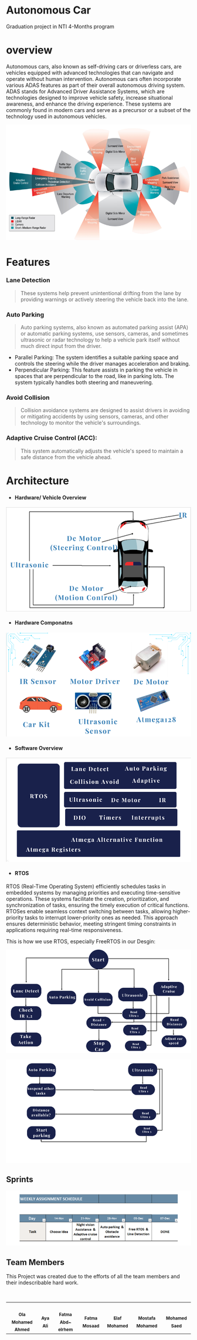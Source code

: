 # Autonomous Car
Graduation project in NTI 4-Months program 

# overview 
Autonomous cars, also known as self-driving cars or driverless cars, are vehicles equipped with advanced technologies that can navigate and operate without human intervention. Autonomous cars often incorporate various ADAS features as part of their overall autonomous driving system. ADAS stands for Advanced Driver Assistance Systems, which are technologies designed to improve vehicle safety, increase situational awareness, and enhance the driving experience. These systems are commonly found in modern cars and serve as a precursor or a subset of the technology used in autonomous vehicles.

![Autonoumouscar.png](https://github.com/Ola-Mohamed/Autonomous-Car-/blob/main/Media/Autonomous%20car.png)

# Features
 ### Lane Detection
 > These systems help prevent unintentional drifting from the lane by providing warnings or actively steering the vehicle back into the lane.

 ### Auto Parking
 > Auto parking systems, also known as automated parking assist (APA) or automatic parking systems, use sensors, cameras, and sometimes ultrasonic or radar technology to help a vehicle park itself without much direct input from the driver.
  - Parallel Parking: The system identifies a suitable parking space and controls the steering while the driver manages acceleration and braking.
  - Perpendicular Parking: This feature assists in parking the vehicle in spaces that are perpendicular to the road, like in parking lots. The system typically handles both steering and maneuvering.

 ### Avoid Collision 
 > Collision avoidance systems are designed to assist drivers in avoiding or mitigating accidents by using sensors, cameras, and other technology to monitor the vehicle's surroundings.
 ### Adaptive Cruise Control (ACC): 
 >  This system automatically adjusts the vehicle's speed to maintain a safe distance from the vehicle ahead.

# Architecture 
 - #### Hardware/ Vehicle Overview
![view.png](https://github.com/Ola-Mohamed/Autonomous-Car-/blob/main/Media/view.png)

- #### Hardware Componatns 
![Hardware.png](https://github.com/Ola-Mohamed/Autonomous-Car-/blob/main/Media/componatns.png)

- #### Software Overview
![software.png](https://github.com/Ola-Mohamed/Autonomous-Car-/blob/main/Media/Software.png)

- #### RTOS
  
RTOS (Real-Time Operating System) efficiently schedules tasks in embedded systems by managing priorities and executing time-sensitive operations. These systems facilitate the creation, prioritization, and synchronization of tasks, ensuring the timely execution of critical functions. RTOSes enable seamless context switching between tasks, allowing higher-priority tasks to interrupt lower-priority ones as needed. This approach ensures deterministic behavior, meeting stringent timing constraints in applications requiring real-time responsiveness.

This is how we use RTOS, especially FreeRTOS in our Desgin:

![RTOS1.png](https://github.com/Ola-Mohamed/Autonomous-Car-/blob/main/Media/Rtos1.png)

![RTOS2.png](https://github.com/Ola-Mohamed/Autonomous-Car-/blob/main/Media/Rtos2.png)

## Sprints 

![sprints](https://github.com/Ola-Mohamed/Autonomous-Car-/blob/main/Media/Sprints.png)



## Team Members

This Project was created due to the efforts of all the team members and their indescribable hard work.

<table>
  <tr>
     <td align="center"><a href="https://github.com/Ola-Mohamed"><img src="https://avatars.githubusercontent.com/u/66176966?v=4" width="100px;" alt=""/><br /><sub><b>Ola Mohamed Ahmed</b></sub></a><br /></td>
    <td align="center"><a href="https://github.com/aya-ali-99"><img src="https://avatars.githubusercontent.com/u/146674890?v=4" width="100px;" alt=""/><br /><sub><b>Aya Ali </b></sub></a><br /></td>
    <td align="center"><a href="https://github.com/fatmaeltaha"><img src="https://avatars.githubusercontent.com/u/148214527?v=4" width="100px;" alt=""/><br /><sub><b>Fatma Abd-elrhem</b></sub></a><br /></td>
    <td align="center"><a href="https://github.com/Fatma-mosaad"><img src="https://avatars.githubusercontent.com/u/142949799?v=4" width="100px;" alt=""/><br /><sub><b>Fatma Mosaad</b></sub></a><br /></td>
    <td align="center"><a href="https://github.com/elaf76"><img src="https://avatars.githubusercontent.com/u/148910937?v=4" width="100px;" alt=""/><br /><sub><b>Elaf Mohamed</b></sub></a><br /></td>
    <td align="center"><a href="https://github.com/Mostafa-1997"><img src="https://avatars.githubusercontent.com/u/131954621?v=4" width="100px;" alt=""/><br /><sub><b>Mostafa Mohamed </b></sub>
     <td align="center"><a href="https://github.com/MohamedSaad71"><img src="https://avatars.githubusercontent.com/u/139966856?v=4" width="100px;" alt=""/><br /><sub><b>Mohamed Saed </b></sub></a><br /></td>
    </a><br /></td>
    </tr>
</table>
 
